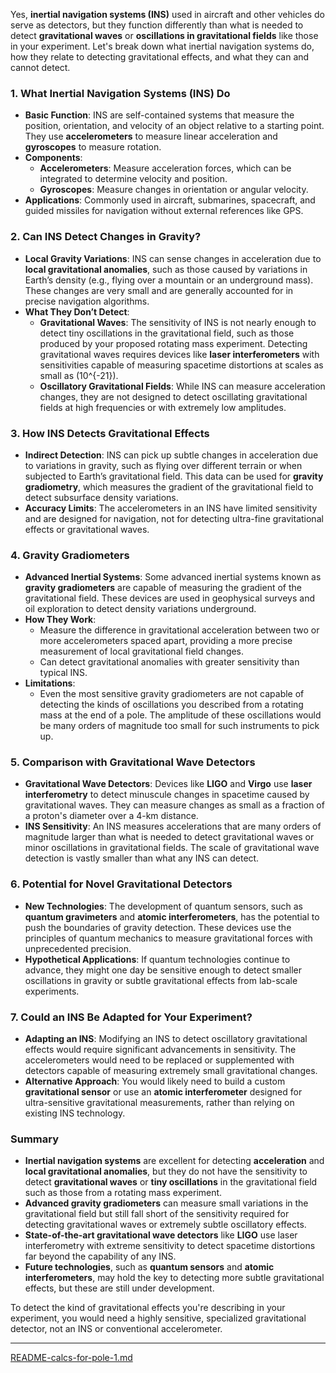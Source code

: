 Yes, **inertial navigation systems (INS)** used in aircraft and other vehicles do serve as detectors, but they function differently than what is needed to detect **gravitational waves** or **oscillations in gravitational fields** like those in your experiment. Let's break down what inertial navigation systems do, how they relate to detecting gravitational effects, and what they can and cannot detect.

### 1. **What Inertial Navigation Systems (INS) Do**
- **Basic Function**: INS are self-contained systems that measure the position, orientation, and velocity of an object relative to a starting point. They use **accelerometers** to measure linear acceleration and **gyroscopes** to measure rotation.
- **Components**:
  - **Accelerometers**: Measure acceleration forces, which can be integrated to determine velocity and position.
  - **Gyroscopes**: Measure changes in orientation or angular velocity.
- **Applications**: Commonly used in aircraft, submarines, spacecraft, and guided missiles for navigation without external references like GPS.

### 2. **Can INS Detect Changes in Gravity?**
- **Local Gravity Variations**: INS can sense changes in acceleration due to **local gravitational anomalies**, such as those caused by variations in Earth’s density (e.g., flying over a mountain or an underground mass). These changes are very small and are generally accounted for in precise navigation algorithms.
- **What They Don’t Detect**:
  - **Gravitational Waves**: The sensitivity of INS is not nearly enough to detect tiny oscillations in the gravitational field, such as those produced by your proposed rotating mass experiment. Detecting gravitational waves requires devices like **laser interferometers** with sensitivities capable of measuring spacetime distortions at scales as small as \(10^{-21}\).
  - **Oscillatory Gravitational Fields**: While INS can measure acceleration changes, they are not designed to detect oscillating gravitational fields at high frequencies or with extremely low amplitudes.

### 3. **How INS Detects Gravitational Effects**
- **Indirect Detection**: INS can pick up subtle changes in acceleration due to variations in gravity, such as flying over different terrain or when subjected to Earth’s gravitational field. This data can be used for **gravity gradiometry**, which measures the gradient of the gravitational field to detect subsurface density variations.
- **Accuracy Limits**: The accelerometers in an INS have limited sensitivity and are designed for navigation, not for detecting ultra-fine gravitational effects or gravitational waves.

### 4. **Gravity Gradiometers**
- **Advanced Inertial Systems**: Some advanced inertial systems known as **gravity gradiometers** are capable of measuring the gradient of the gravitational field. These devices are used in geophysical surveys and oil exploration to detect density variations underground.
- **How They Work**:
  - Measure the difference in gravitational acceleration between two or more accelerometers spaced apart, providing a more precise measurement of local gravitational field changes.
  - Can detect gravitational anomalies with greater sensitivity than typical INS.
- **Limitations**:
  - Even the most sensitive gravity gradiometers are not capable of detecting the kinds of oscillations you described from a rotating mass at the end of a pole. The amplitude of these oscillations would be many orders of magnitude too small for such instruments to pick up.

### 5. **Comparison with Gravitational Wave Detectors**
- **Gravitational Wave Detectors**: Devices like **LIGO** and **Virgo** use **laser interferometry** to detect minuscule changes in spacetime caused by gravitational waves. They can measure changes as small as a fraction of a proton's diameter over a 4-km distance.
- **INS Sensitivity**: An INS measures accelerations that are many orders of magnitude larger than what is needed to detect gravitational waves or minor oscillations in gravitational fields. The scale of gravitational wave detection is vastly smaller than what any INS can detect.

### 6. **Potential for Novel Gravitational Detectors**
- **New Technologies**: The development of quantum sensors, such as **quantum gravimeters** and **atomic interferometers**, has the potential to push the boundaries of gravity detection. These devices use the principles of quantum mechanics to measure gravitational forces with unprecedented precision.
- **Hypothetical Applications**: If quantum technologies continue to advance, they might one day be sensitive enough to detect smaller oscillations in gravity or subtle gravitational effects from lab-scale experiments.

### 7. **Could an INS Be Adapted for Your Experiment?**
- **Adapting an INS**: Modifying an INS to detect oscillatory gravitational effects would require significant advancements in sensitivity. The accelerometers would need to be replaced or supplemented with detectors capable of measuring extremely small gravitational changes.
- **Alternative Approach**: You would likely need to build a custom **gravitational sensor** or use an **atomic interferometer** designed for ultra-sensitive gravitational measurements, rather than relying on existing INS technology.

### Summary
- **Inertial navigation systems** are excellent for detecting **acceleration** and **local gravitational anomalies**, but they do not have the sensitivity to detect **gravitational waves** or **tiny oscillations** in the gravitational field such as those from a rotating mass experiment.
- **Advanced gravity gradiometers** can measure small variations in the gravitational field but still fall short of the sensitivity required for detecting gravitational waves or extremely subtle oscillatory effects.
- **State-of-the-art gravitational wave detectors** like **LIGO** use laser interferometry with extreme sensitivity to detect spacetime distortions far beyond the capability of any INS.
- **Future technologies**, such as **quantum sensors** and **atomic interferometers**, may hold the key to detecting more subtle gravitational effects, but these are still under development.

To detect the kind of gravitational effects you're describing in your experiment, you would need a highly sensitive, specialized gravitational detector, not an INS or conventional accelerometer.


---

[README-calcs-for-pole-1.md](https://t2m.io/pifiK80)
